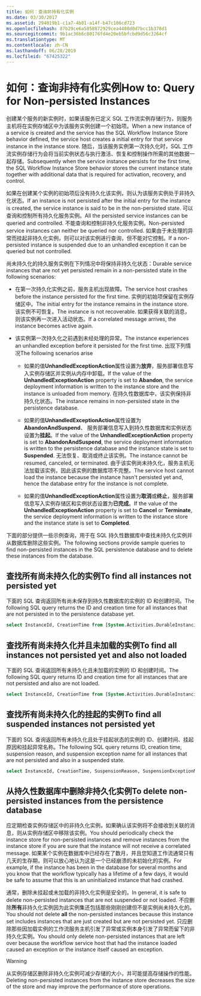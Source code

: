 ```yaml
---
title: 如何：查询非持有化实例
ms.date: 03/30/2017
ms.assetid: 294019b1-c1a7-4b81-a14f-b47c106cd723
ms.openlocfilehash: 87b29ce6a5858872929cea4408d0d7bcc1b378d1
ms.sourcegitcommit: 9b1ac36b6c80176fd4e20eb5bfcbd9d56c3264cf
ms.translationtype: MT
ms.contentlocale: zh-CN
ms.lasthandoff: 06/28/2019
ms.locfileid: "67425322"
---
```

# <a name="how-to-query-for-non-persisted-instances"></a><span data-ttu-id="23ea5-102">如何：查询非持有化实例</span><span class="sxs-lookup"><span data-stu-id="23ea5-102">How to: Query for Non-persisted Instances</span></span>

<span data-ttu-id="23ea5-103">创建某个服务的新实例时，如果该服务已定义 SQL 工作流实例存储行为，则服务主机将在实例存储区中为该服务实例创建一个初始项。</span><span class="sxs-lookup"><span data-stu-id="23ea5-103">When a new instance of a service is created and the service has the SQL Workflow Instance Store behavior defined, the service host creates a initial entry for that service instance in the instance store.</span></span> <span data-ttu-id="23ea5-104">随后，当该服务实例第一次持久化时，SQL 工作流实例存储行为会将当前实例状态与执行激活、恢复和控制操作所需的其他数据一起存储。</span><span class="sxs-lookup"><span data-stu-id="23ea5-104">Subsequently when the service instance persists for the first time, the SQL Workflow Instance Store behavior stores the current instance state together with additional data that is required for activation, recovery, and control.</span></span>

<span data-ttu-id="23ea5-105">如果在创建某个实例的初始项后没有持久化该实例，则认为该服务实例处于非持久化状态。</span><span class="sxs-lookup"><span data-stu-id="23ea5-105">If an instance is not persisted after the initial entry for the instance is created, the service instance is said to be in the non-persisted state.</span></span> <span data-ttu-id="23ea5-106">可以查询和控制所有持久化服务实例。</span><span class="sxs-lookup"><span data-stu-id="23ea5-106">All the persisted service instances can be queried and controlled.</span></span> <span data-ttu-id="23ea5-107">不能查询和控制非持久化服务实例。</span><span class="sxs-lookup"><span data-stu-id="23ea5-107">Non-persisted service instances can neither be queried nor controlled.</span></span> <span data-ttu-id="23ea5-108">如果由于未处理的异常而挂起非持久化实例，则可以对该实例进行查询，但不能对它控制。</span><span class="sxs-lookup"><span data-stu-id="23ea5-108">If a non-persisted instance is suspended due to an unhandled exception it can be queried but not controlled.</span></span>

<span data-ttu-id="23ea5-109">尚未持久化的持久服务实例在下列情况中将保持非持久化状态：</span><span class="sxs-lookup"><span data-stu-id="23ea5-109">Durable service instances that are not yet persisted remain in a non-persisted state in the following scenarios:</span></span>

- <span data-ttu-id="23ea5-110">在第一次持久化实例之前，服务主机出现故障。</span><span class="sxs-lookup"><span data-stu-id="23ea5-110">The service host crashes before the instance persisted for the first time.</span></span> <span data-ttu-id="23ea5-111">实例的初始项保留在实例存储区中。</span><span class="sxs-lookup"><span data-stu-id="23ea5-111">The initial entry for the instance remains in the instance store.</span></span> <span data-ttu-id="23ea5-112">该实例不可恢复。</span><span class="sxs-lookup"><span data-stu-id="23ea5-112">The instance is not recoverable.</span></span> <span data-ttu-id="23ea5-113">如果获得关联的消息，则该实例再一次进入活动状态。</span><span class="sxs-lookup"><span data-stu-id="23ea5-113">If a correlated message arrives, the instance becomes active again.</span></span>

- <span data-ttu-id="23ea5-114">该实例第一次持久化之前遇到未经处理的异常。</span><span class="sxs-lookup"><span data-stu-id="23ea5-114">The instance experiences an unhandled exception before it persisted for the first time.</span></span> <span data-ttu-id="23ea5-115">出现下列情况</span><span class="sxs-lookup"><span data-stu-id="23ea5-115">The following scenarios arise</span></span>

  - <span data-ttu-id="23ea5-116">如果的值**UnhandledExceptionAction**属性设置为**放弃**，服务部署信息写入实例存储区并实例从内存中卸载。</span><span class="sxs-lookup"><span data-stu-id="23ea5-116">If the value of the **UnhandledExceptionAction** property is set to **Abandon**, the service deployment information is written to the instance store and the instance is unloaded from memory.</span></span> <span data-ttu-id="23ea5-117">在持久性数据库中，该实例保持非持久化状态。</span><span class="sxs-lookup"><span data-stu-id="23ea5-117">The instance remains in non-persisted state in the persistence database.</span></span>

  - <span data-ttu-id="23ea5-118">如果的值**UnhandledExceptionAction**属性设置为**AbandonAndSuspend**、 服务部署信息写入到持久性数据库和实例状态设置为**挂起**。</span><span class="sxs-lookup"><span data-stu-id="23ea5-118">If the value of the **UnhandledExceptionAction** property is set to **AbandonAndSuspend**, the service deployment information is written to the persistence database and the instance state is set to **Suspended**.</span></span> <span data-ttu-id="23ea5-119">无法恢复、取消或终止该实例。</span><span class="sxs-lookup"><span data-stu-id="23ea5-119">The instance cannot be resumed, canceled, or terminated.</span></span> <span data-ttu-id="23ea5-120">由于该实例尚未持久化，服务主机无法加载该实例，因此该实例的数据库项不完整。</span><span class="sxs-lookup"><span data-stu-id="23ea5-120">The service host cannot load the instance because the instance hasn't persisted yet and, hence the database entry for the instance is not complete.</span></span>

  - <span data-ttu-id="23ea5-121">如果的值**UnhandledExceptionAction**属性设置为**取消**或**终止**，服务部署信息写入实例存储区和实例状态设置为**已完成**。</span><span class="sxs-lookup"><span data-stu-id="23ea5-121">If the value of the **UnhandledExceptionAction** property is set to **Cancel** or **Terminate**, the service deployment information is written to the instance store and the instance state is set to **Completed**.</span></span>

<span data-ttu-id="23ea5-122">下面的部分提供一些示例查询，用于在 SQL 持久性数据库中查找未持久化实例并从数据库删除这些实例。</span><span class="sxs-lookup"><span data-stu-id="23ea5-122">The following sections provide sample queries to find non-persisted instances in the SQL persistence database and to delete these instances from the database.</span></span>

## <a name="to-find-all-instances-not-persisted-yet"></a><span data-ttu-id="23ea5-123">查找所有尚未持久化的实例</span><span class="sxs-lookup"><span data-stu-id="23ea5-123">To find all instances not persisted yet</span></span>

<span data-ttu-id="23ea5-124">下面的 SQL 查询返回所有尚未保存到持久性数据库的实例的 ID 和创建时间。</span><span class="sxs-lookup"><span data-stu-id="23ea5-124">The following SQL query returns the ID and creation time for all instances that are not persisted in to the persistence database yet.</span></span>

```sql
select InstanceId, CreationTime from [System.Activities.DurableInstancing].[Instances] where IsInitialized = 0;
```

## <a name="to-find-all-instances-not-persisted-yet-and-also-not-loaded"></a><span data-ttu-id="23ea5-125">查找所有尚未持久化并且未加载的实例</span><span class="sxs-lookup"><span data-stu-id="23ea5-125">To find all instances not persisted yet and also not loaded</span></span>
 <span data-ttu-id="23ea5-126">下面的 SQL 查询返回所有未持久化且未加载的实例的 ID 和创建时间。</span><span class="sxs-lookup"><span data-stu-id="23ea5-126">The following SQL query returns ID and creation time for all instances that are not persisted and also are not loaded.</span></span>

```sql
select InstanceId, CreationTime from [System.Activities.DurableInstancing].[Instances] where IsInitialized = 0 and CurrentMachine is NULL;
```

## <a name="to-find-all-suspended-instances-not-persisted-yet"></a><span data-ttu-id="23ea5-127">查找所有尚未持久化的挂起的实例</span><span class="sxs-lookup"><span data-stu-id="23ea5-127">To find all suspended instances not persisted yet</span></span>

<span data-ttu-id="23ea5-128">下面的 SQL 查询返回所有未持久化且处于挂起状态的实例的 ID、创建时间、挂起原因和挂起异常名称。</span><span class="sxs-lookup"><span data-stu-id="23ea5-128">The following SQL query returns ID, creation time, suspension reason, and suspension exception name for all instances that are not persisted and also in a suspended state.</span></span>

```sql
select InstanceId, CreationTime, SuspensionReason, SuspensionExceptionName from [System.Activities.DurableInstancing].[Instances] where IsInitialized = 0 and IsSuspended = 1;
```

## <a name="to-delete-non-persisted-instances-from-the-persistence-database"></a><span data-ttu-id="23ea5-129">从持久性数据库中删除非持久化实例</span><span class="sxs-lookup"><span data-stu-id="23ea5-129">To delete non-persisted instances from the persistence database</span></span>

<span data-ttu-id="23ea5-130">应定期检查实例存储区中的非持久化实例，如果确认该实例将不会接收到关联的消息，则从实例存储区中移除该实例。</span><span class="sxs-lookup"><span data-stu-id="23ea5-130">You should periodically check the instance store for non-persisted instances and remove instances from the instance store if you are sure that the instance will not receive a correlated message.</span></span> <span data-ttu-id="23ea5-131">如果某个实例在数据库中已经存在了数月，并且您知道工作流通常只有几天的生存期，则可以放心地认为这是一个已经崩溃的未初始化的实例。</span><span class="sxs-lookup"><span data-stu-id="23ea5-131">For example, if the instance has been in the database for several months and you know that the workflow typically has a lifetime of a few days, it would be safe to assume that this is an uninitialized instance that had crashed.</span></span>

<span data-ttu-id="23ea5-132">通常，删除未挂起或未加载的非持久化实例是安全的。</span><span class="sxs-lookup"><span data-stu-id="23ea5-132">In general, it is safe to delete non-persisted instances that are not suspended or not loaded.</span></span> <span data-ttu-id="23ea5-133">不应删除**所有**非持久化实例因为此实例集还包括那些刚刚创建但不是实例尚未持久化的。</span><span class="sxs-lookup"><span data-stu-id="23ea5-133">You should not delete **all** the non-persisted instances because this instance set includes instances that are just created but are not persisted yet.</span></span> <span data-ttu-id="23ea5-134">只应删除那些因加载实例的工作流服务主机引发了异常或实例本身引发了异常而留下的非持久化实例。</span><span class="sxs-lookup"><span data-stu-id="23ea5-134">You should only delete non-persisted instances that are left over because the workflow service host that had the instance loaded caused an exception or the instance itself caused an exception.</span></span>

> [!WARNING]
> <span data-ttu-id="23ea5-135">从实例存储区删除非持久化实例可减少存储的大小，并可能提高存储操作的性能。</span><span class="sxs-lookup"><span data-stu-id="23ea5-135">Deleting non-persisted instances from the instance store decreases the size of the store and may improve the performance of store operations.</span></span>
